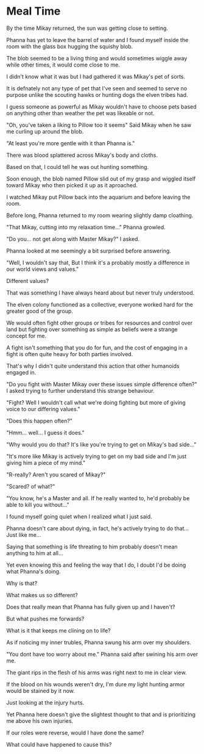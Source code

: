 # Meal Time

By the time Mikay returned, the sun was getting close to setting. 

Phanna has yet to leave the barrel of water and I found myself inside the room with the glass box hugging the squishy blob.

The blob seemed to be a living thing and would sometimes wiggle away while other times, it would come close to me. 

I didn't know what it was but I had gathered it was Mikay's pet of sorts. 

It is defnately not any type of pet that I've seen and seemed to serve no purpose unlike the scouting hawks or hunting dogs the elven tribes had.

I guess someone as powerful as Mikay wouldn't have to choose pets based on anything other than weather the pet was likeable or not.

"Oh, you've taken a liking to Pillow too it seems" Said Mikay when he saw me curling up around the blob.

"At least you're more gentle with it than Phanna is."

There was blood splattered across Mikay's body and cloths.

Based on that, I could tell he was out hunting something.

Soon enough, the blob named Pillow slid out of my grasp and wiggled itself toward Mikay who then picked it up as it aproached.

I watched Mikay put Pillow back into the aquarium and before leaving the room.

Before long, Phanna returned to my room wearing slightly damp cloathing.

"That Mikay, cutting into my relaxation time..." Phanna  growled.

"Do you... not get along with Master Mikay?" I asked.

Phanna looked at me seemingly a bit surprised before answering.

"Well, I wouldn't say that, But I think it's a probably mostly a difference in our world views and values."

Different values?

That was something I have always heard about but never truly understood.

The elven colony functioned as a collective, everyone worked hard for the greater good of the group.

We would often fight other groups or tribes for resources and control over land but fighting over something as simple as beliefs were a strange concept for me.

A fight isn't something that you do for fun, and the cost of engaging in a fight is often quite heavy for both parties involved.

That's why I didn't quite understand this action that other humanoids engaged in.

"Do you fight with Master Mikay over these issues simple difference often?" I asked trying to further understand this strange behaviour.

"Fight? Well I wouldn't call what we're doing fighting but more of giving voice to our differing values."

"Does this happen often?"

"Hmm... well... I guess it does."

"Why would you do that? It's like you're trying to get on  Mikay's bad side..."

"It's more like Mikay is actively trying to  get on my bad side and I'm just giving him a piece of my mind."

"R-really? Aren't you scared of Mikay?"

"Scared? of what?"

"You know, he's a Master and all. If he really wanted to, he'd probably be able to kill you without..."

I found myself going quiet when I realized what I just said.

Phanna doesn't care about dying, in fact, he's actively trying to do that... Just like me...

Saying that something is life threating to him probably doesn't mean anything to him at all...

Yet even knowing this and feeling the way that I do, I doubt I'd be doing what Phanna's doing.

Why is that?

What makes us so different?

Does that really mean that Phanna has fully given up and I haven't?

But what pushes me forwards?

What is it that keeps me clining on to life?

As if noticing my inner trubles, Phanna swung his arm over my shoulders.

"You dont have too worry about me." Phanna said after swining his arm over me.

The giant rips in the flesh of his arms was right next to me in clear view.

If the blood on his wounds weren't dry, I'm dure my light hunting armor would be stained by it now.

Just looking at the injury hurts.

Yet Phanna here doesn't give the slightest thought to that and is prioritizing me above his own injuries.

If our roles were reverse, would I have done the same?

What could have happened to cause this?

